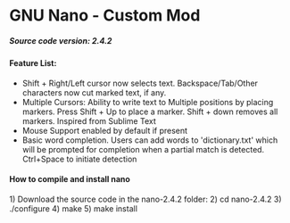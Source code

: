 # GNU Nano - Custom Mod
##### Source code version: 2.4.2
#### Feature List:
- Shift + Right/Left cursor now selects text. Backspace/Tab/Other characters now cut marked text, if any.
- Multiple Cursors: Ability to write text to Multiple positions by placing markers. Press Shift + Up to place a marker. Shift + down removes all markers. Inspired from Sublime Text
- Mouse Support enabled by default if present
- Basic word completion. Users can add words to 'dictionary.txt' which will be prompted for completion when a partial match is detected. Ctrl+Space to initiate detection

#### How to compile and install nano

1\) Download the source code in the nano-2.4.2 folder:
2\) cd nano-2.4.2
3\) ./configure
4\) make
5\) make install
